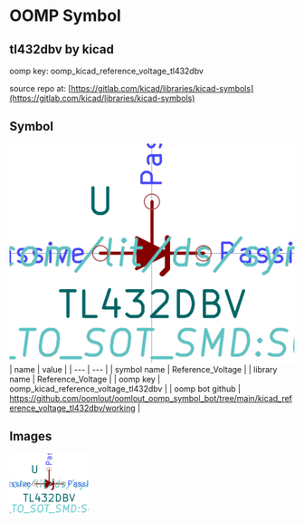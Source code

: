 # OOMP Symbol  
## tl432dbv  by kicad  
  
oomp key: oomp_kicad_reference_voltage_tl432dbv  
  
source repo at: [https://gitlab.com/kicad/libraries/kicad-symbols](https://gitlab.com/kicad/libraries/kicad-symbols)  
## Symbol  
  
[![working.png](working_600.png)](working.png)  
| name | value | 
| --- | --- | 
| symbol name | Reference_Voltage | 
| library name | Reference_Voltage | 
| oomp key | oomp_kicad_reference_voltage_tl432dbv | 
| oomp bot github | https://github.com/oomlout/oomlout_oomp_symbol_bot/tree/main/kicad_reference_voltage_tl432dbv/working | 
## Images  
  
[![working.png](working_140.png)](working.png)  
